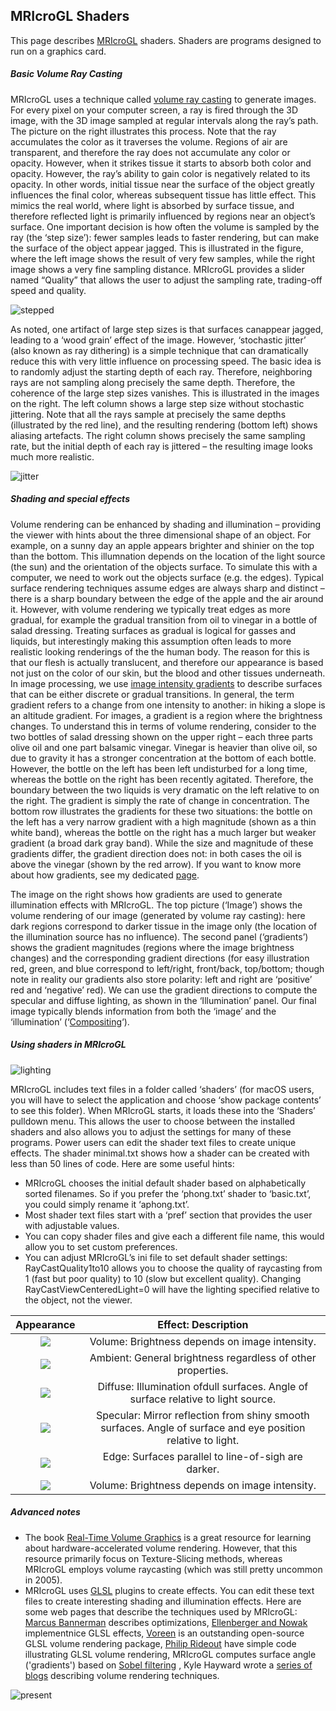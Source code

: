 ## MRIcroGL Shaders

This page describes [MRIcroGL](https://www.nitrc.org/plugins/mwiki/index.php/mricrogl:MainPage) shaders. Shaders are programs designed to run on a graphics card. 

##### Basic Volume Ray Casting


MRIcroGL uses a technique called [volume ray casting](https://en.wikipedia.org/wiki/Volume_ray_casting) to generate images. For every pixel on your computer screen, a ray is fired through the 3D image, with the 3D image sampled at regular intervals along the ray’s path. The picture on the right illustrates this process. Note that the ray accumulates the color as it traverses the volume. Regions of air are transparent, and therefore the ray does not accumulate any color or opacity. However, when it strikes tissue it starts to absorb both color and opacity. However, the ray’s ability to gain color is negatively related to its opacity. In other words, initial tissue near the surface of the object greatly influences the final color, whereas subsequent tissue has little effect. This mimics the real world, where light is absorbed by surface tissue, and therefore reflected light is primarily influenced by regions near an object’s surface. One important decision is how often the volume is sampled by the ray (the ‘step size’): fewer samples leads to faster rendering, but can make the surface of the object appear jagged. This is illustrated in the figure, where the left image shows the result of very few samples, while the right image shows a very fine sampling distance. MRIcroGL provides a slider named “Quality” that allows the user to adjust the sampling rate, trading-off speed and quality.

![stepped](stepsize_0.jpg)


As noted, one artifact of large step sizes is that surfaces canappear jagged, leading to a ‘wood grain’ effect of the image. However, ‘stochastic jitter’ (also known as ray dithering) is a simple technique that can dramatically reduce this with very little influence on processing speed. The basic idea is to randomly adjust the starting depth of each ray. Therefore, neighboring rays are not sampling along precisely the same depth. Therefore, the coherence of the large step sizes vanishes. This is illustrated in the images on the right. The left column shows a large step size without stochastic jittering. Note that all the rays sample at precisely the same depths (illustrated by the red line), and the resulting rendering (bottom left) shows aliasing artefacts. The right column shows precisely the same sampling rate, but the initial depth of each ray is jittered – the resulting image looks much more realistic.

![jitter](jitter_0.jpg)
 
##### Shading and special effects

Volume rendering can be enhanced by shading and illumination – providing the viewer with hints about the three dimensional shape of an object. For example, on a sunny day an apple appears brighter and shinier on the top than the bottom. This illumnation depends on the location of the light source (the sun) and the orientation of the objects surface. To simulate this with a computer, we need to work out the objects surface (e.g. the edges). Typical surface rendering techniques assume edges are always sharp and distinct – there is a sharp boundary between the edge of the apple and the air around it. However, with volume rendering we typically treat edges as more gradual, for example the gradual transition from oil to vinegar in a bottle of salad dressing. Treating surfaces as gradual is logical for gasses and liquids, but interestingly making this assumption often leads to more realistic looking renderings of the the human body. The reason for this is that our flesh is actually translucent, and therefore our appearance is based not just on the color of our skin, but the blood and other tissues underneath. In image processing, we use [image intensity gradients](https://en.wikipedia.org/wiki/Image_gradient) to describe surfaces that can be either discrete or gradual transitions. In general, the term gradient refers to a change from one intensity to another: in hiking a slope is an altitude gradient. For images, a gradient is a region where the brightness changes. To understand this in terms of volume rendering, consider to the two bottles of salad dressing shown on the upper right – each three parts olive oil and one part balsamic vinegar. Vinegar is heavier than olive oil, so due to gravity it has a stronger concentration at the bottom of each bottle. However, the bottle on the left has been left undisturbed for a long time, whereas the bottle on the right has been recently agitated. Therefore, the boundary between the two liquids is very dramatic on the left relative to on the right. The gradient is simply the rate of change in concentration. The bottom row illustrates the gradients for these two situations: the bottle on the left has a very narrow gradient with a high magnitude (shown as a thin white band), whereas the bottle on the right has a much larger but weaker gradient (a broad dark gray band). While the size and magnitude of these gradients differ, the gradient direction does not: in both cases the oil is above the vinegar (shown by the red arrow). If you want to know more about how gradients, see my dedicated [page](https://www.mccauslandcenter.sc.edu/mricrogl/gradients).

The image on the right shows how gradients are used to generate illumination effects with MRIcroGL. The top picture (‘Image’) shows the volume rendering of our image (generated by volume ray casting): here dark regions correspond to darker tissue in the image only (the location of the illumination source has no influence). The second panel (‘gradients’) shows the gradient magnitudes (regions where the image brightness changes) and the corresponding gradient directions (for easy illustration red, green, and blue correspond to left/right, front/back, top/bottom; though note in reality our gradients also store polarity: left and right are ‘positive’ red and ‘negative’ red). We can use the gradient directions to compute the specular and diffuse lighting, as shown in the ‘Illumination’ panel. Our final image typically blends information from both the ‘image’ and the ‘illumination’ (‘[Compositing](https://en.wikipedia.org/wiki/Compositing)‘).

##### Using shaders in MRIcroGL

![lighting](lighting_0.png)

MRIcroGL includes text files in a folder called ‘shaders’ (for macOS users, you will have to select the application and choose ‘show package contents’ to see this folder). When MRIcroGL starts, it loads these into the ‘Shaders’ pulldown menu. This allows the user to choose between the installed shaders and also allows you to adjust the settings for many of these programs. Power users can edit the shader text files to create unique effects. The shader minimal.txt shows how a shader can be created with less than 50 lines of code. Here are some useful hints:

 - MRIcroGL chooses the initial default shader based on alphabetically sorted filenames. So if you prefer the ‘phong.txt’ shader to ‘basic.txt’, you could simply rename it ‘aphong.txt’.
 - Most shader text files start with a ‘pref’ section that provides the user with adjustable values.
 - You can copy shader files and give each a different file name, this would allow you to set custom preferences.
 - You can adjust MRIcroGL’s ini file to set default shader settings: RayCastQuality1to10 allows you to choose the quality of raycasting from 1 (fast but poor quality) to 10 (slow but excellent quality). Changing RayCastViewCenteredLight=0 will have the lighting specified relative to the object, not the viewer.

| Appearance             |  Effect: Description |
:-------------------------:|:-------------------------:
![](volume.jpg)  |  Volume: Brightness depends on image intensity. 
![](ambient.jpg)  |  Ambient: General brightness regardless of other properties.
![](diffuse.jpg)  |  Diffuse: Illumination ofdull surfaces. Angle of surface relative to light source.
![](specular.jpg)  |  Specular: Mirror reflection from shiny smooth surfaces. Angle of surface and eye position relative to light. 
![](edge.jpg)  |  Edge: Surfaces parallel to line-of-sigh are darker. 
![](volume.jpg)  |  Volume: Brightness depends on image intensity. 

##### Advanced notes

 - The book [Real-Time Volume Graphics](http://www.real-time-volume-graphics.org) is a great resource for learning about hardware-accelerated volume rendering. However, that this resource primarily focus on Texture-Slicing methods, whereas MRIcroGL employs volume raycasting (which was still pretty uncommon in 2005).
 - MRIcroGL uses [GLSL](http://mew.cx/glsl_quickref.pdf) plugins to create effects. You can edit these text files to create interesting shading and illumination effects. Here are some web pages that describe the techniques used by MRIcroGL: [Marcus Bannerman](https://www.marcusbannerman.co.uk/articles/VolumeRendering.html) describes optimizations, [Ellenberger and Nowak](http://pages.cs.wisc.edu/~nowak/779/779ClassProject.html) implementnice GLSL effects, [Voreen](https://www.uni-muenster.de/Voreen/) is an outstanding open-source GLSL volume rendering package, [Philip Rideout](https://prideout.net/blog/old/blog/index.html@p=64.html) have simple code illustrating GLSL volume rendering, MRIcroGL computes surface angle ('gradients') based on [Sobel filtering](https://en.wikipedia.org/wiki/Sobel_operator) , Kyle Hayward wrote a [series of blogs](https://graphicsrunner.blogspot.com/2010/05/volume-rendering-202-shadows-and.html) describing volume rendering techniques.
 
![present](present.png)

 

